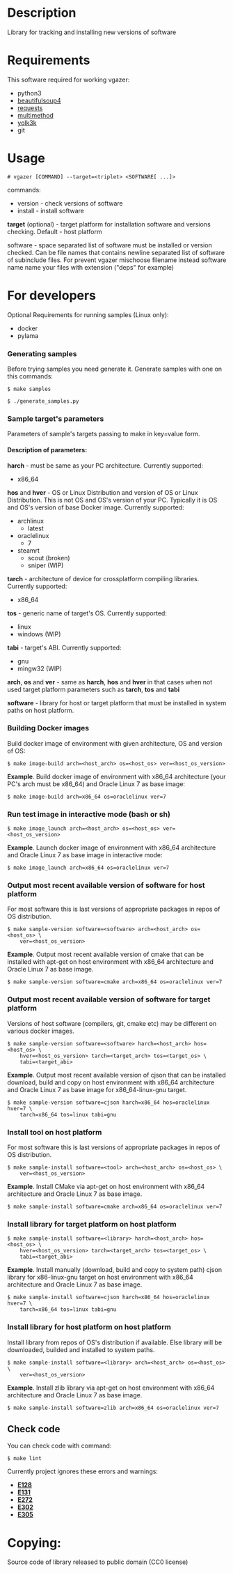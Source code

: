# Description
Library for tracking and installing new versions of software

# Requirements
This software required for working vgazer:

* python3
* [beautifulsoup4](https://pypi.org/project/beautifulsoup4/)
* [requests](https://pypi.org/project/requests/)
* [multimethod](https://pypi.org/project/multimethod/)
* [yolk3k](https://pypi.org/project/yolk3k/)
* git

# Usage
```console
# vgazer [COMMAND] --target=<triplet> <SOFTWARE[ ...]>
```

commands:

- version - check versions of software
- install - install software

**target** (optional) - target platform for installation software and versions 
checking. Default - host platform

software - space separated list of software must be installed or version
checked. Can be file names that contains newline separated list of software of
subinclude files. For prevent vgazer mischoose filename instead software name
name your files with extension ("deps" for example)

# For developers
Optional Requirements for running samples (Linux only):

* docker
* pylama

### Generating samples
Before trying samples you need generate it.
Generate samples with one on this commands:
```console
$ make samples
```
```console
$ ./generate_samples.py
```
### Sample target's parameters
Parameters of sample's targets passing to make in key=value form.

#### Description of parameters:

**harch** - must be same as your PC architecture. Currently supported:

* x86_64

**hos** and **hver** - OS or Linux Distribution and version of OS or Linux
Distribution. This is not OS and OS's version of your PC. Typically it is OS
and OS's version of base Docker image. Currently supported:

* archlinux
    * latest
* oraclelinux
    * 7
* steamrt
    * scout (broken)
    * sniper (WIP)

**tarch** - architecture of device for crossplatform compiling libraries.
Currently supported:

* x86_64

**tos** - generic name of target's OS. Currently supported:

* linux
* windows (WIP)

**tabi** - target's ABI. Currently supported:

* gnu
* mingw32 (WIP)

**arch**, **os** and **ver** - same as **harch**, **hos** and **hver** in that
cases when not used target platform parameters such as **tarch**, **tos** and
**tabi**

**software** - library for host or target platform that must be installed in system
paths on host platform.

### Building Docker images
Build docker image of environment with given architecture, OS and version of
OS:
```console
$ make image-build arch=<host_arch> os=<host_os> ver=<host_os_version>
```
**Example**. Build docker image of environment with x86_64 architecture (your
PC's arch must be x86_64) and Oracle Linux 7 as base image:
```console
$ make image-build arch=x86_64 os=oraclelinux ver=7
```

### Run test image in interactive mode (bash or sh)
```console
$ make image_launch arch=<host_arch> os=<host_os> ver=<host_os_version>
```
**Example**. Launch docker image of environment with x86_64 architecture and
Oracle Linux 7 as base image in interactive mode:
```console
$ make image_launch arch=x86_64 os=oraclelinux ver=7
```

### Output most recent available version of software for host platform
For most software this is last versions of appropriate packages in repos of OS
distribution.
```console
$ make sample-version software=<software> arch=<host_arch> os=<host_os> \
    ver=<host_os_version>
```
**Example**. Output most recent available version of cmake that can be
installed with apt-get on host environment with x86_64 architecture and Oracle
Linux 7 as base image.
```console
$ make sample-version software=cmake arch=x86_64 os=oraclelinux ver=7
```

### Output most recent available version of software for target platform
Versions of host software (compilers, git, cmake etc) may be different on
various docker images.
```console
$ make sample-version software=<software> harch=<host_arch> hos=<host_os> \
    hver=<host_os_version> tarch=<target_arch> tos=<target_os> \
    tabi=<target_abi>
```
**Example**. Output most recent available version of cjson that can be
installed download, build and copy on host environment with x86_64 architecture
and Oracle Linux 7 as base image for x86_64-linux-gnu target.
```console
$ make sample-version software=cjson harch=x86_64 hos=oraclelinux hver=7 \
    tarch=x86_64 tos=linux tabi=gnu
```

### Install tool on host platform
For most software this is last versions of appropriate packages in repos of OS
distribution.
```console
$ make sample-install software=<tool> arch=<host_arch> os=<host_os> \
    ver=<host_os_version>
```
**Example**. Install CMake via apt-get on host environment with x86_64
architecture and Oracle Linux 7 as base image.
```console
$ make sample-install software=cmake arch=x86_64 os=oraclelinux ver=7
```

### Install library for target platform on host platform
```console
$ make sample-install software=<library> harch=<host_arch> hos=<host_os> \
    hver=<host_os_version> tarch=<target_arch> tos=<target_os> \
    tabi=<target_abi>
```
**Example**. Install manually (download, build and copy to system path) cjson
library for x86-linux-gnu target on host environment with x86_64 architecture
and Oracle Linux 7 as base image.
```console
$ make sample-install software=cjson harch=x86_64 hos=oraclelinux hver=7 \
    tarch=x86_64 tos=linux tabi=gnu
```

### Install library for host platform on host platform
Install library from repos of OS's distribution if available. Else library will
be downloaded, builded and installed to system paths.
```console
$ make sample-install software=<library> arch=<host_arch> os=<host_os> \
    ver=<host_os_version>
```
**Example**. Install zlib library via apt-get on host environment with x86_64
architecture and Oracle Linux 7 as base image.
```console
$ make sample-install software=zlib arch=x86_64 os=oraclelinux ver=7
```

## Check code
You can check code with command:
```console
$ make lint
```
Currently project ignores these errors and warnings:

* [**E128**](https://www.flake8rules.com/rules/E128.html)
* [**E131**](https://www.flake8rules.com/rules/E131.html)
* [**E272**](https://www.flake8rules.com/rules/E272.html)
* [**E302**](https://www.flake8rules.com/rules/E302.html)
* [**E305**](https://www.flake8rules.com/rules/E305.html)

# Copying:
Source code of library released to public domain (CC0 license)

